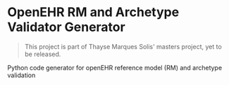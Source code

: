 # OpenEHR RM and Archetype Validator Generator

> This project is part of Thayse Marques Solis' masters project, yet to be released.

Python code generator for openEHR reference model (RM) and archetype validation